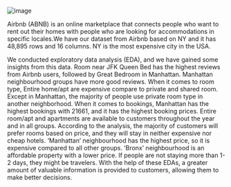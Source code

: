 ![image](https://github.com/Amoghakrao/Airbnb-Booking-analysis-Capstone-project/assets/109468603/851874b9-1ac0-44a2-a394-f30f2b4496c9)


Airbnb (ABNB) is an online marketplace that connects people who want to rent out their homes with people who are looking for accommodations in specific locales.We have our dataset from Airbnb based on NY and it has 48,895 rows and 16 columns. NY is the most expensive city in the USA. 

We conducted exploratory data analysis (EDA), and we have gained some insights from this data. Room near JFK Queen Bed has the highest reviews from Airbnb users, followed by Great Bedroom in Manhattan. Manhattan neighbourhood groups have more good reviews. When it comes to room type, Entire home/apt are expensive compare to private and shared room. Except in Manhattan, the majority of people use private room type in another neighborhood. When it comes to bookings, Manhattan has the highest bookings with 21661, and it has the highest booking prices. Entire room/apt and apartments are available to customers throughout the year and in all groups. According to the analysis, the majority of customers will prefer rooms based on price, and they will stay in neither expensive nor cheap hotels. ‘Manhattan’ neighbourhood has the highest price, so it is expensive compared to all other groups. ‘Bronx’ neighbourhood is an affordable property with a lower price. If people are not staying more than 1-2 days, they might be travelers. With the help of these EDAs, a greater amount of valuable information is provided to customers, allowing them to make better decisions.
